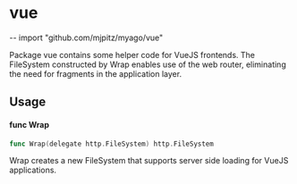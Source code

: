 # vue
--
    import "github.com/mjpitz/myago/vue"

Package vue contains some helper code for VueJS frontends. The FileSystem
constructed by Wrap enables use of the web router, eliminating the need for
fragments in the application layer.

## Usage

#### func  Wrap

```go
func Wrap(delegate http.FileSystem) http.FileSystem
```
Wrap creates a new FileSystem that supports server side loading for VueJS
applications.
